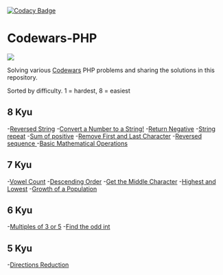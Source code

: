 [![Codacy Badge](https://api.codacy.com/project/badge/Grade/b0cd3c35ac394745958dd1b803cafe95)](https://www.codacy.com/manual/w3bdesign/Codewars-PHP?utm_source=github.com&amp;utm_medium=referral&amp;utm_content=w3bdesign/Codewars-PHP&amp;utm_campaign=Badge_Grade)

# Codewars-PHP
<img src="https://www.codewars.com/users/w3bdesign/badges/large">

Solving various <a href="http://www.codewars.com">Codewars</a> PHP problems and sharing the solutions in this repository.
 
Sorted by difficulty. 1 = hardest, 8 = easiest
 
## 8 Kyu
-<a href="https://www.codewars.com/kata/57eae20f5500ad98e50002c5">Reversed String</a>
-<a href="https://www.codewars.com/kata/5265326f5fda8eb1160004c8">Convert a Number to a String!</a>
-<a href="https://www.codewars.com/kata/55685cd7ad70877c23000102">Return Negative</a>
-<a href="https://www.codewars.com/kata/57a0e5c372292dd76d000d7e">String repeat</a>
-<a href="https://www.codewars.com/kata/5715eaedb436cf5606000381">Sum of positive</a>
-<a href="https://www.codewars.com/kata/56bc28ad5bdaeb48760009b0">Remove First and Last Character</a>
-<a href="https://www.codewars.com/kata/5a00e05cc374cb34d100000d">Reversed sequence </a>
-<a href="https://www.codewars.com/kata/57356c55867b9b7a60000bd7">Basic Mathematical Operations</a> 
 
## 7 Kyu
-<a href="https://www.codewars.com/kata/54ff3102c1bad923760001f3">Vowel Count</a>
-<a href="https://www.codewars.com/kata/5467e4d82edf8bbf40000155">Descending Order</a>
-<a href="https://www.codewars.com/kata/56747fd5cb988479af000028">Get the Middle Character</a>
-<a href="https://www.codewars.com/kata/554b4ac871d6813a03000035">Highest and Lowest</a>
-<a href="https://www.codewars.com/kata/563b662a59afc2b5120000c6">Growth of a Population</a>
 
## 6 Kyu
-<a href="https://www.codewars.com/kata/514b92a657cdc65150000006">Multiples of 3 or 5</a>
-<a href="https://www.codewars.com/kata/54da5a58ea159efa38000836">Find the odd int</a>
 
## 5 Kyu
-<a href="https://www.codewars.com/kata/550f22f4d758534c1100025a">Directions Reduction</a>
